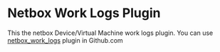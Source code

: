 # Netbox Work Logs Plugin

This the netbox Device/Virtual Machine work logs plugin.
You can use [netbox_work_logs](https://github.com/vas-git/netbox-work-logs) plugin in Github.com
